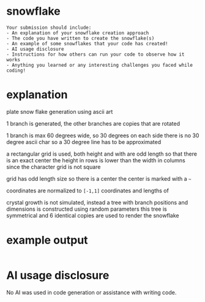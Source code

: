 # snowflake




```
Your submission should include:
- An explanation of your snowflake creation approach
- The code you have written to create the snowflake(s)
- An example of some snowflakes that your code has created!
- AI usage disclosure
- Instructions for how others can run your code to observe how it works
- Anything you learned or any interesting challenges you faced while coding!
```

# explanation

plate snow flake generation using ascii art

1 branch is generated, the other branches are copies that are rotated

1 branch is max 60 degrees wide, so 30 degrees on each side
there is no 30 degree ascii char so a 30 degree line has to be approximated

a rectangular grid is used, both height and with are odd length so that there is an exact center
the height in rows is lower than the width in columns since the character grid is not square

grid has odd length size so there is a center
the center is marked with a `~`

coordinates are normalized to `[-1,1]`
coordinates and lengths of

crystal growth is not simulated, instead a tree with branch positions and dimensions is constructed using random parameters
this tree is symmetrical and 6 identical copies are used to render the snowflake


# example output
```
```

# AI usage disclosure
No AI was used in code generation or assistance with writing code.